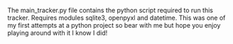 The main_tracker.py file contains the python script required to run this tracker.
Requires modules sqlite3, openpyxl and datetime.
This was one of my first attempts at a python project so bear with me but hope you enjoy playing around with it I know I did!
